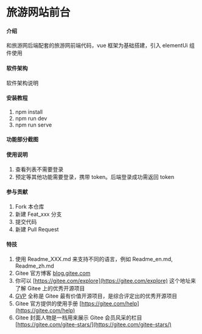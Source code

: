 # 旅游网站前台

#### 介绍

和旅游网后端配套的旅游网前端代码，vue 框架为基础搭建，引入 elementUi 组件使用

#### 软件架构

软件架构说明

#### 安装教程

1.  npm install
2.  npm run dev
3.  npm run serve

#### 功能部分截图

#### 使用说明

1.  查看列表不需要登录
2.  预定等其他功能需要登录，携带 token。后端登录成功需返回 token

#### 参与贡献

1.  Fork 本仓库
2.  新建 Feat_xxx 分支
3.  提交代码
4.  新建 Pull Request

#### 特技

1.  使用 Readme_XXX.md 来支持不同的语言，例如 Readme_en.md, Readme_zh.md
2.  Gitee 官方博客 [blog.gitee.com](https://blog.gitee.com)
3.  你可以 [https://gitee.com/explore](https://gitee.com/explore) 这个地址来了解 Gitee 上的优秀开源项目
4.  [GVP](https://gitee.com/gvp) 全称是 Gitee 最有价值开源项目，是综合评定出的优秀开源项目
5.  Gitee 官方提供的使用手册 [https://gitee.com/help](https://gitee.com/help)
6.  Gitee 封面人物是一档用来展示 Gitee 会员风采的栏目 [https://gitee.com/gitee-stars/](https://gitee.com/gitee-stars/)
